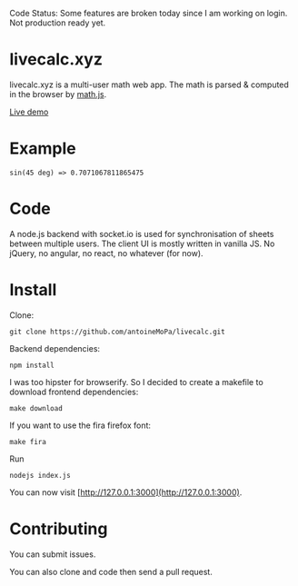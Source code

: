 Code Status: Some features are broken today since I am working on login. Not production ready yet.

# livecalc.xyz

livecalc.xyz is a multi-user math web app. The math is parsed & computed in the browser by [math.js](http://mathjs.org/).

[Live demo](https://www.livecalc.xyz/sheet/demo)

# Example

    sin(45 deg) => 0.7071067811865475

# Code

A node.js backend with socket.io is used for synchronisation of sheets between multiple users.
The client UI is mostly written in vanilla JS. No jQuery, no angular, no react, no whatever (for now).

# Install

Clone:

    git clone https://github.com/antoineMoPa/livecalc.git

Backend dependencies:

    npm install

I was too hipster for browserify. So I decided to create a makefile to download frontend dependencies: 

    make download

If you want to use the fira firefox font:

    make fira

Run

    nodejs index.js

You can now visit [http://127.0.0.1:3000](http://127.0.0.1:3000).

# Contributing

You can submit issues.

You can also clone and code then send a pull request.

